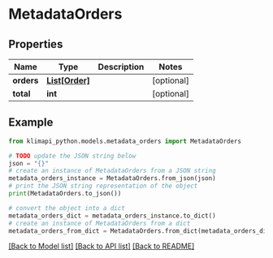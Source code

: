 # MetadataOrders


## Properties

Name | Type | Description | Notes
------------ | ------------- | ------------- | -------------
**orders** | [**List[Order]**](Order.md) |  | [optional] 
**total** | **int** |  | [optional] 

## Example

```python
from klimapi_python.models.metadata_orders import MetadataOrders

# TODO update the JSON string below
json = "{}"
# create an instance of MetadataOrders from a JSON string
metadata_orders_instance = MetadataOrders.from_json(json)
# print the JSON string representation of the object
print(MetadataOrders.to_json())

# convert the object into a dict
metadata_orders_dict = metadata_orders_instance.to_dict()
# create an instance of MetadataOrders from a dict
metadata_orders_from_dict = MetadataOrders.from_dict(metadata_orders_dict)
```
[[Back to Model list]](../README.md#documentation-for-models) [[Back to API list]](../README.md#documentation-for-api-endpoints) [[Back to README]](../README.md)


